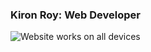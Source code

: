 ### Kiron Roy: Web Developer 


![Website works on all devices]("https://cdn.glitch.me/e388522d-6452-490a-b12c-129c1bef4aa2%2FIMG_1091.jpg?v=16334949835293)


